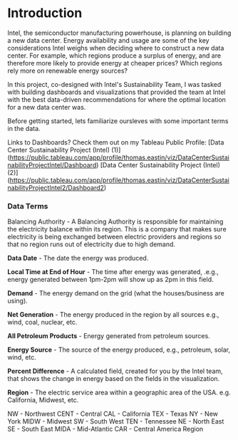 # Introduction
Intel, the semiconductor manufacturing powerhouse, is planning on building a new data center. Energy availability and usage are some of the key considerations Intel weighs when deciding where to construct a new data center. For example, which regions produce a surplus of energy, and are therefore more likely to provide energy at cheaper prices?  Which regions rely more on renewable energy sources?

In this project, co-designed with Intel's Sustainability Team, I was tasked with building dashboards and visualizations that provided the team at Intel with the best data-driven recommendations for where the optimal location for a new data center was. 

Before getting started, lets familiarize oursleves with some important terms in the data.

Links to Dashboards? Check them out on my Tableau Public Profile: [Data Center Sustainability Project (Intel) (1)] (https://public.tableau.com/app/profile/thomas.eastin/viz/DataCenterSustainabilityProjectIntel/Dashboard)
                                                                  [Data Center Sustainability Project (Intel) (2)] (https://public.tableau.com/app/profile/thomas.eastin/viz/DataCenterSustainabilityProjectIntel2/Dashboard2)

### Data Terms

Balancing Authority - A Balancing Authority is responsible for maintaining the electricity balance within its region. This is a company that makes sure electricity is being exchanged between electric providers and regions so that no region runs out of electricity due to high demand.

**Data Date** - The date the energy was produced.

**Local Time at End of Hour** - The time after energy was generated, .e.g., energy generated between 1pm-2pm will show up as 2pm in this field.

**Demand** - The energy demand on the grid (what the houses/business are using).

**Net Generation** - The energy produced in the region by all sources e.g., wind, coal, nuclear, etc.

**All Petroleum Products** - Energy generated from petroleum sources.

**Energy Source** - The source of the energy produced, e.g., petroleum, solar, wind, etc.

**Percent Difference** - A calculated field, created for you by the Intel team, that shows the change in energy based on the fields in the visualization.

**Region** - The electric service area within a geographic area of the USA. e.g. California, Midwest, etc.

NW - Northwest
CENT - Central
CAL - California
TEX - Texas
NY - New York
MIDW - Midwest
SW - South West
TEN - Tennessee
NE - North East
SE - South East
MIDA - Mid-Atlantic
CAR - Central America Region
